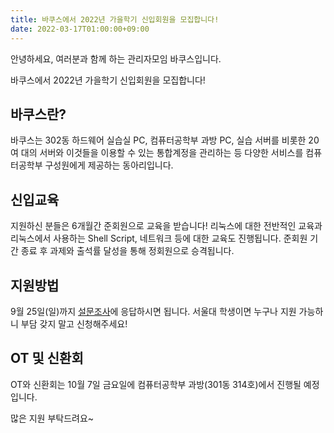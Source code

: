 ```yaml
---
title: 바쿠스에서 2022년 가을학기 신입회원을 모집합니다!
date: 2022-03-17T01:00:00+09:00
---
```


안녕하세요, 여러분과 함께 하는 관리자모임 바쿠스입니다.

바쿠스에서 2022년 가을학기 신입회원을 모집합니다!

## 바쿠스란?

바쿠스는 302동 하드웨어 실습실 PC, 컴퓨터공학부 과방 PC, 실습 서버를 비롯한 20여 대의 서버와 이것들을 이용할 수 있는 통합계정을 관리하는 등 다양한 서비스를 컴퓨터공학부 구성원에게 제공하는 동아리입니다.

## 신입교육

지원하신 분들은 6개월간 준회원으로 교육을 받습니다! 리눅스에 대한 전반적인 교육과 리눅스에서 사용하는 Shell Script, 네트워크 등에 대한 교육도 진행됩니다. 준회원 기간 종료 후 과제와 출석률 달성을 통해 정회원으로 승격됩니다.

## 지원방법

9월 25일(일)까지 [설문조사](https://forms.gle/PBfrk3PJmCHZgtHN7)에 응답하시면 됩니다. 서울대 학생이면 누구나 지원 가능하니 부담 갖지 말고 신청해주세요!

## OT 및 신환회

OT와 신환회는 10월 7일 금요일에 컴퓨터공학부 과방(301동 314호)에서 진행될 예정입니다.

많은 지원 부탁드려요~
